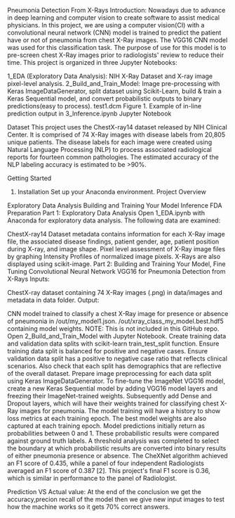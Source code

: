 Pneumonia Detection From X-Rays
Introduction:
Nowadays due to advance in deep learning and computer vision to create software to assist medical physicians. In this project, we are using a computer vision(CI) with a convolutional neural network (CNN) model is trained to predict the patient have or not of pneumonia from chest X-Ray images. The VGG16 CNN model was used for this classification task. The purpose of use for this model is to pre-screen chest X-Ray images prior to radiologists' review to reduce their time.
This project is organized in three Jupyter Notebooks:

1_EDA (Exploratory Data Analysis): NIH X-Ray Dataset and X-ray image pixel-level analysis.
2_Build_and_Train_Model: Image pre-processing with Keras ImageDataGenerator, split dataset using Scikit-Learn, build & train a Keras Sequential model, and convert probabilistic outputs to binary predictions(easy to process).
test1.dcm
Figure 1. Example of in-line prediction output in 3_Inference.ipynb Jupyter Notebook


Dataset
This project uses the ChestX-ray14 dataset released by NIH Clinical Center. It is comprised of 74 X-Ray images with disease labels from 20,805 unique patients.
The disease labels for each image were created using Natural Language Processing (NLP) to process associated radiological reports for fourteen common pathologies. The estimated accuracy of the NLP labeling accuracy is estimated to be >90%.


Getting Started
1. Installation
Set up your Anaconda environment.
Project Overview

Exploratory Data Analysis
Building and Training Your Model
Inference
FDA Preparation
Part 1: Exploratory Data Analysis
Open 1_EDA.ipynb with Anaconda for exploratory data analysis. The following data are examined:

ChestX-ray14 Dataset metadata contains information for each X-Ray image file, the associated disease findings, patient gender, age, patient position during X-ray, and image shape.
Pixel level assessment of X-Ray image files by graphing Intensity Profiles of normalized image pixels. X-Rays are also displayed using scikit-image.
Part 2: Building and Training Your Model, Fine Tuning Convolutional Neural Network VGG16 for Pneumonia Detection from X-Rays
Inputs:

ChestX-ray dataset containing 74 X-Ray images (.png) in data/images and metadata in data folder.
Output:

CNN model trained to classify a chest X-Ray image for presence or absence of pneumonia in /out/my_model1.json.
/out/xray_class_my_model.best.hdf5 containing model weights.
NOTE: This is not included in this GitHub repo.
Open 2_Build_and_Train_Model with Jupyter Notebook.
Create training data and validation data splits with scikit-learn train_test_split function.
Ensure training data split is balanced for positive and negative cases. Ensure validation data split has a positive to negative case ratio that reflects clinical scenarios. Also check that each split has demographics that are reflective of the overall dataset.
Prepare image preprocessing for each data split using Keras ImageDataGenerator.
To fine-tune the ImageNet VGG16 model, create a new Keras Sequential model by adding VGG16 model layers and freezing their ImageNet-trained weights. Subsequently add Dense and Dropout layers, which will have their weights trained for classifying chest X-Ray images for pneumonia.
The model training will have a history to show loss metrics at each training epoch. The best model weights are also captured at each training epoch.
Model predictions initially return as probabilities between 0 and 1. These probabilistic results were compared against ground truth labels.
A threshold analysis was completed to select the boundary at which probabilistic results are converted into binary results of either pneumonia presence or absence.
The CheXNet algorithm achieved an F1 score of 0.435, while a panel of four independent Radiologists averaged an F1 score of 0.387 [2]. This project's final F1 score is 0.36, which is similar in performance to the panel of Radiologist.

Prediction VS Actual value:
 At the end of the conclusion we get the accuracy,precion recall of the model then we give new input images to test how the machine works so it gets 70% correct answers.
